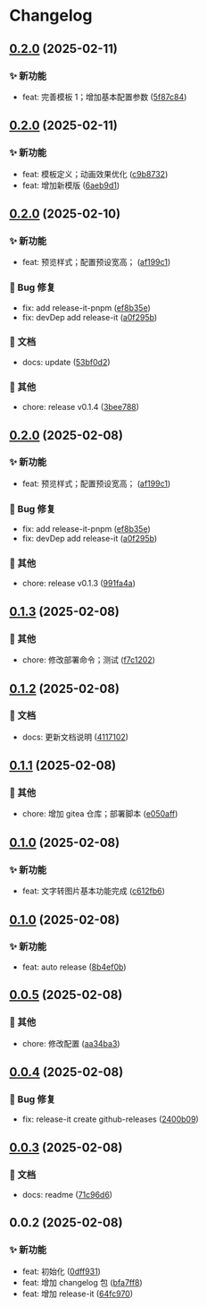 # Changelog

## [0.2.0](https://github.com/aatrooox/imgx/compare/0.1.6...0.2.0) (2025-02-11)


### ✨ 新功能

* feat: 完善模板 1；增加基本配置参数 ([5f87c84](https://github.com/aatrooox/blog.zzao.club/commit/5f87c84352ceadf94012030711b694a8a3601198))

## [0.2.0](https://github.com/aatrooox/imgx/compare/0.1.5...0.2.0) (2025-02-11)


### ✨ 新功能

* feat: 模板定义；动画效果优化 ([c9b8732](https://github.com/aatrooox/blog.zzao.club/commit/c9b8732abe40f1e33e2a627f062c020ea5f63ec3))
* feat: 增加新模版 ([6aeb9d1](https://github.com/aatrooox/blog.zzao.club/commit/6aeb9d130dec46fa05358f915dbe825f841cafcb))

## [0.2.0](https://github.com/aatrooox/imgx/compare/0.1.3...0.2.0) (2025-02-10)


### ✨ 新功能

* feat: 预览样式；配置预设宽高； ([af199c1](https://github.com/aatrooox/blog.zzao.club/commit/af199c10f23ed03773f3ee56a61d488977b6143a))

### 🐛 Bug 修复

* fix: add release-it-pnpm ([ef8b35e](https://github.com/aatrooox/blog.zzao.club/commit/ef8b35e3f2750485f6e43074b0db674759bbeed9))
* fix: devDep add release-it ([a0f295b](https://github.com/aatrooox/blog.zzao.club/commit/a0f295b3d0af4b7bb8eb520f35b7ace848bc66d1))

### 📝 文档

* docs: update ([53bf0d2](https://github.com/aatrooox/blog.zzao.club/commit/53bf0d2be6be2ba9deba547a781a3aa127784373))

### 🔨 其他

* chore: release v0.1.4 ([3bee788](https://github.com/aatrooox/blog.zzao.club/commit/3bee78807da0ae797dd7506bd9da40419a560348))

## [0.2.0](https://github.com/aatrooox/imgx/compare/0.1.3...0.2.0) (2025-02-08)


### ✨ 新功能

* feat: 预览样式；配置预设宽高； ([af199c1](https://github.com/aatrooox/blog.zzao.club/commit/af199c10f23ed03773f3ee56a61d488977b6143a))

### 🐛 Bug 修复

* fix: add release-it-pnpm ([ef8b35e](https://github.com/aatrooox/blog.zzao.club/commit/ef8b35e3f2750485f6e43074b0db674759bbeed9))
* fix: devDep add release-it ([a0f295b](https://github.com/aatrooox/blog.zzao.club/commit/a0f295b3d0af4b7bb8eb520f35b7ace848bc66d1))

### 🔨 其他

* chore: release v0.1.3 ([991fa4a](https://github.com/aatrooox/blog.zzao.club/commit/991fa4a3c129cea7a0046d7cbbe93b6d4c5d4a33))

## [0.1.3](https://github.com/aatrooox/imgx/compare/0.1.2...0.1.3) (2025-02-08)


### 🔨 其他

* chore: 修改部署命令；测试 ([f7c1202](https://github.com/aatrooox/blog.zzao.club/commit/f7c1202ac899703fd573b868c2e448f2dcfc12fa))

## [0.1.2](https://github.com/aatrooox/imgx/compare/0.1.1...0.1.2) (2025-02-08)


### 📝 文档

* docs: 更新文档说明 ([4117102](https://github.com/aatrooox/blog.zzao.club/commit/4117102584afb961d437033a6c989be18ce3a15f))

## [0.1.1](https://github.com/aatrooox/imgx/compare/0.1.0...0.1.1) (2025-02-08)


### 🔨 其他

* chore: 增加 gitea 仓库；部署脚本 ([e050aff](https://github.com/aatrooox/blog.zzao.club/commit/e050aff96dc19778974ed82feaab9f3cf0e49c6a))

## [0.1.0](https://github.com/aatrooox/imgx/compare/0.0.6...0.1.0) (2025-02-08)


### ✨ 新功能

* feat: 文字转图片基本功能完成 ([c612fb6](https://github.com/aatrooox/blog.zzao.club/commit/c612fb6a6281eb8d96dc7518ae3f57c7a532bd66))

## [0.1.0](https://github.com/aatrooox/imgx/compare/0.0.5...0.1.0) (2025-02-08)


### ✨ 新功能

* feat: auto release ([8b4ef0b](https://github.com/aatrooox/blog.zzao.club/commit/8b4ef0ba656befe4716ca3dfd5e0728a9d5880c7))

## [0.0.5](https://github.com/aatrooox/imgx/compare/0.0.4...0.0.5) (2025-02-08)


### 🔨 其他

* chore: 修改配置 ([aa34ba3](https://github.com/aatrooox/blog.zzao.club/commit/aa34ba37160d4b97cd7c6df0165a2996ca9d61e1))

## [0.0.4](https://github.com/aatrooox/imgx/compare/0.0.3...0.0.4) (2025-02-08)


### 🐛 Bug 修复

* fix: release-it create github-releases ([2400b09](https://github.com/aatrooox/blog.zzao.club/commit/2400b0954084eeabecbe0ebdd41fdbe83e1842c4))

## [0.0.3](https://github.com/aatrooox/imgx/compare/0.0.2...0.0.3) (2025-02-08)


### 📝 文档

* docs: readme ([71c96d6](https://github.com/aatrooox/blog.zzao.club/commit/71c96d6e6c0bf16cf5547491ae0452ccb2b5d44b))

## 0.0.2 (2025-02-08)


### ✨ 新功能

* feat: 初始化 ([0dff931](https://github.com/aatrooox/blog.zzao.club/commit/0dff931390233ff6a75c6afeed11f96cceb8889c))
* feat: 增加 changelog 包 ([bfa7ff8](https://github.com/aatrooox/blog.zzao.club/commit/bfa7ff874f6fecd91458d87bdb12068974780a22))
* feat: 增加 release-it ([64fc970](https://github.com/aatrooox/blog.zzao.club/commit/64fc970523086b97d0bf44a7975f75a2db6327e7))
